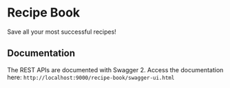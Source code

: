 # Recipe Book
Save all your most successful recipes!

## Documentation

The REST APIs are documented with Swagger 2. Access the documentation here: `http://localhost:9000/recipe-book/swagger-ui.html`
